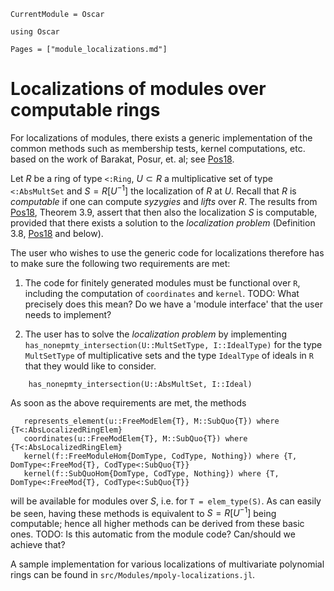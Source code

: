 ```@meta
CurrentModule = Oscar
```

```@setup oscar
using Oscar
```

```@contents
Pages = ["module_localizations.md"]
```

# Localizations of modules over computable rings

For localizations of modules, there exists a generic implementation of 
the common methods such as membership tests, kernel computations, etc. 
based on the work of Barakat, Posur, et. al; see [Pos18](@cite).

Let $R$ be a ring of type `<:Ring`, $U \subset R$ a multiplicative set of type `<:AbsMultSet` 
and $S = R[U^{-1}]$ the localization of $R$ at $U$. Recall that $R$ 
is *computable* if one can compute *syzygies* and *lifts* over $R$. 
The results from [Pos18](@cite), Theorem 3.9, assert that then also the localization $S$ is 
computable, provided that there exists a solution to the *localization problem* 
(Definition 3.8, [Pos18](@cite) and below). 

The user who wishes to use the generic code for 
localizations therefore has to make sure the following two 
requirements are met: 

 1) The code for finitely generated modules must be functional over ``R``, including the computation of `coordinates` and `kernel`. TODO: What precisely does this mean? Do we have a 'module interface' that the user needs to implement?

 2) The user has to solve the *localization problem* by implementing `has_nonepmty_intersection(U::MultSetType, I::IdealType)` for the type `MultSetType` of multiplicative sets and the type `IdealType` of ideals in `R` that they would like to consider.
```@docs
    has_nonepmty_intersection(U::AbsMultSet, I::Ideal)
```

As soon as the above requirements are met, the methods 
```@julia
   represents_element(u::FreeModElem{T}, M::SubQuo{T}) where {T<:AbsLocalizedRingElem}
   coordinates(u::FreeModElem{T}, M::SubQuo{T}) where {T<:AbsLocalizedRingElem}
   kernel(f::FreeModuleHom{DomType, CodType, Nothing}) where {T, DomType<:FreeMod{T}, CodType<:SubQuo{T}}
   kernel(f::SubQuoHom{DomType, CodType, Nothing}) where {T, DomType<:FreeMod{T}, CodType<:SubQuo{T}}
```
will be available for modules over $S$, i.e. for `T = elem_type(S)`. 
As can easily be seen, having these methods
is equivalent to $S = R[U^{-1}]$ being computable; hence all higher methods can be derived 
from these basic ones. TODO: Is this automatic from the module code? Can/should we achieve that?
    
A sample implementation for various localizations of multivariate polynomial rings 
can be found in `src/Modules/mpoly-localizations.jl`.
